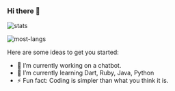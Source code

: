 ### Hi there 👋
![stats](https://github-readme-stats.vercel.app/api?username=purpshell&show_icons=true&hide_title=true&count_private=true&theme=radical)

![most-langs](https://github-readme-stats.vercel.app/api/top-langs/?username=purpshell&hide=javascript,html&theme=radical&layout=compact)

Here are some ideas to get you started:

- 🔭 I’m currently working on a chatbot.
- 🌱 I’m currently learning Dart, Ruby, Java, Python
- ⚡ Fun fact: Coding is simpler than what you think it is. 


